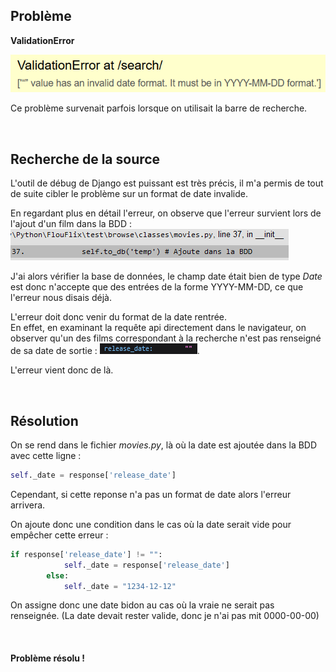 ## Problème

**ValidationError**

![](img/date_probleme.png)

Ce problème survenait parfois lorsque on utilisait la barre de recherche.

<br>

## Recherche de la source

L'outil de débug de Django est puissant est très précis, il m'a permis de  tout de suite cibler le problème sur un format de date invalide.

En regardant plus en détail l'erreur, on observe que l'erreur survient lors de l'ajout d'un film dans la BDD : ![](img/date_probleme_bdd.png)

J'ai alors vérifier la base de données, le champ date était bien de type *Date* est donc n'accepte que des entrées de la forme YYYY-MM-DD, ce que l'erreur nous disais déjà.

L'erreur doit donc venir du format de la date rentrée. <br>
En effet, en examinant la requête api directement dans le navigateur, on observer qu'un des films correspondant à la recherche n'est pas renseigné de sa date de sortie : ![](img/date_probleme_api.png).

L'erreur vient donc de là.

<br>

## Résolution

On se rend dans le fichier *movies.py*, là où la date est ajoutée dans la BDD avec cette ligne : 
```py
self._date = response['release_date']
```
Cependant, si cette reponse n'a pas un format de date alors l'erreur arrivera. 

On ajoute donc une condition dans le cas où la date serait vide pour empêcher cette erreur :
```py
if response['release_date'] != "":
            self._date = response['release_date']
        else:
            self._date = "1234-12-12"
```
On assigne donc une date bidon au cas où la vraie ne serait pas renseignée. (La date devait rester valide, donc je n'ai pas mit 0000-00-00)

<br>

#### Problème résolu !